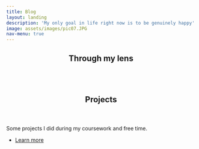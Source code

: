 ```yaml
---
title: Blog
layout: landing
description: 'My only goal in life right now is to be genuinely happy'
image: assets/images/pic07.JPG
nav-menu: true
---
```


<!-- Main -->
<div id="main">

<!-- One -->
<section id="one">
	<div class="inner">
		<header class="major">
			<h2>Through my lens</h2>
		</header>
		<div class="box alt">
			<div class="row 50% uniform">
				<div class="4u"><span class="image fit"><img src="{% link assets/images/lens01.JPG %}" alt="" /></span></div>
				<div class="4u"><span class="image fit"><img src="{% link assets/images/lens02.JPG %}" alt="" /></span></div>
				<div class="4u$"><span class="image fit"><img src="{% link assets/images/lens03.JPG %}" alt="" /></span></div>
				<!-- Break -->
				<div class="4u"><span class="image fit"><img src="{% link assets/images/lens04.JPG %}" alt="" /></span></div>
				<div class="4u"><span class="image fit"><img src="{% link assets/images/lens05.JPG %}" alt="" /></span></div>
				<div class="4u$"><span class="image fit"><img src="{% link assets/images/lens06.JPG %}" alt="" /></span></div>
				<!-- Break -->
				<div class="4u"><span class="image fit"><img src="{% link assets/images/lens07.JPG %}" alt="" /></span></div>
				<div class="4u"><span class="image fit"><img src="{% link assets/images/lens08.JPG %}" alt="" /></span></div>
				<div class="4u$"><span class="image fit"><img src="{% link assets/images/lens09.JPG %}" alt="" /></span></div>
			</div>
		</div>
	</div>
</section>


<!-- Two -->
<section id="two">
	<div class="inner">
		<header class="major">
			<h2>Projects</h2>
		</header>
		<p>Some projects I did during my coursework and free time.</p>
		<ul class="actions">
			<li><a href="projects.html" class="button">Learn more</a></li>
		</ul>
	</div>
</section>



</div>

